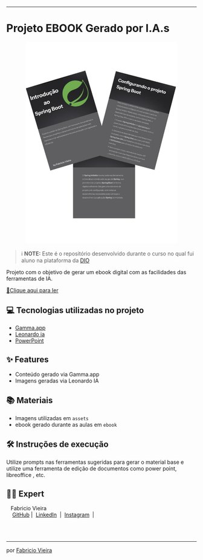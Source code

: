 -------

# Projeto EBOOK Gerado por I.A.s

<p align="center">
<img 
    src="./assets/capa_ebook.pptx.jpg"
    width="400"  
/>
</p>


 > ℹ️ **NOTE:** Este é o repositório desenvolvido durante o curso no qual fui aluno na plataforma da [DIO](https://dio.me)

Projeto com o objetivo de gerar um ebook digital com as facilidades das ferramentas de IA.

<a href="https://github.com/vieira-fabricio/ebook-created-with-IA/blob/main/ebook/Introducao-ao-Spring-Boot.pdf" title="Veja o PDF agora"> 📕Clique aqui para ler</a>

## 💻 Tecnologias utilizadas no projeto

- [Gamma.app](https://gamma.app/) 
- [Leonardo ia](https://leonardo.ai/)
- [PowerPoint](https://www.microsoft.com/en/microsoft-365/powerpoint)


## ✨ Features

- Conteúdo gerado via Gamma.app
- Imagens geradas via Leonardo IA

## 📚 Materiais

- Imagens utilizadas em `assets`
- ebook gerado durante as aulas em `ebook`

## 🛠️ Instruções de execução

Utilize prompts nas ferramentas sugeridas para gerar o material base e utilize uma ferramenta de edição de documentos como power point, libreoffice , etc.

## 👨‍💻 Expert

<p>&nbsp&nbsp&nbspFabricio Vieira<br>
    &nbsp&nbsp&nbsp
    <a href="https://github.com/vieira-fabricio">
    GitHub</a>&nbsp;|&nbsp;
    <a href="https://www.linkedin.com/in/vieira-fabricio/">LinkedIn</a>
&nbsp;|&nbsp;
    <a href="https://www.instagram.com/diar.iodev/">
    Instagram</a>
&nbsp;|&nbsp;</p>
<br/><br/>

---

por [Fabricio Vieira](https://github.com/vieira-fabricio)
